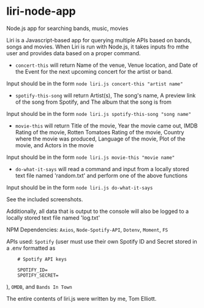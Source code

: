# liri-node-app
Node.js app for searching bands, music, movies


Liri is a Javascript-based app for querying multiple APIs based on bands, songs and movies. When Liri is run with Node.js, it takes inputs fro mthe user and provides data based on a proper command.

   * `concert-this` will return Name of the venue, Venue location, and Date of the Event for the next upcoming concert for the artist or band. 
   
   Input should be in the form `node liri.js concert-this "artist name"`

   * `spotify-this-song` will return Artist(s), The song's name, A preview link of the song from Spotify, and The album that the song is from

   Input should be in the form `node liri.js spotify-this-song "song name"`

   * `movie-this` will return Title of the movie, Year the movie came out, IMDB Rating of the movie, Rotten Tomatoes Rating of the movie, Country where the movie was produced, Language of the movie, Plot of the movie, and Actors in the movie

   Input should be in the form `node liri.js movie-this "movie name"`

   * `do-what-it-says` will read a command and input from a locally stored text file named 'random.txt' and perform one of the above functions

   Input should be in the form `node liri.js do-what-it-says`

   See the included screenshots.


Additionally, all data that is output to the console will also be logged to a locally stored text file named 'log.txt'

NPM Dependencies: `Axios`, `Node-Spotify-API`, `Dotenv`, `Moment`, `FS`

APIs used: `Spotify` (user must use their own Spotify ID and Secret stored in a .env formatted as 

        # Spotify API keys

        SPOTIFY_ID=
        SPOTIFY_SECRET=

), `OMDB`, and `Bands In Town`

The entire contents of liri.js were written by me, Tom Elliott.